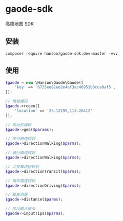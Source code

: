 # gaode-sdk
高德地图 SDK

## 安装

`composer require hanson/gaode-sdk:dev-master -vvv`

## 使用

```php
$gaode = new \Hanson\Gaode\Gaode([
    'key' => 'b725ee82ee2e4af3ac46951b0cca0af5',
]);

// 地址编码
$gaode->regeo([
    'location' => '23.12299,113.26412'
]);

// 地址你编码
$gaode->geo($params);

// 步行路径规划
$gaode->directionWalking($parms);

// 骑行路径规划
$gaode->directionWalking($parms);

// 公交车路径规划
$gaode->directionTransit($parms);

// 驾车路径规划
$gaode->directionDriving($parms);

// 距离测量
$gaode->distance($parms);

// 地址输入提示
$gaode->inputTips($parms);
```
